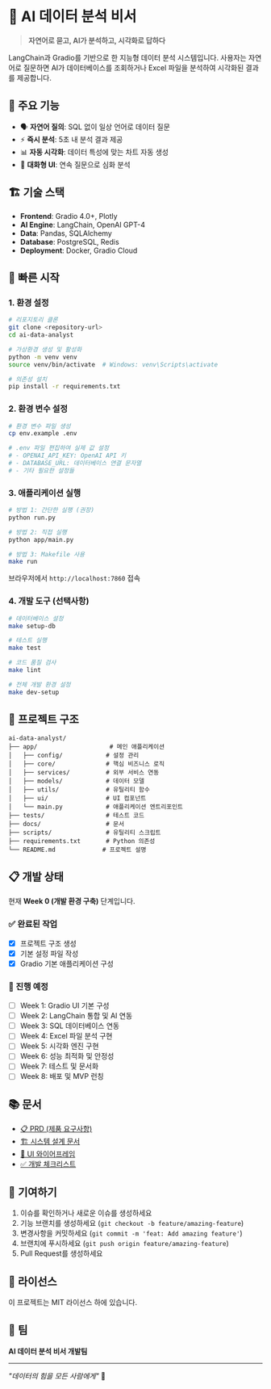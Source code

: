 # 🤖 AI 데이터 분석 비서

> **자연어로 묻고, AI가 분석하고, 시각화로 답하다**

LangChain과 Gradio를 기반으로 한 지능형 데이터 분석 시스템입니다. 사용자는 자연어로 질문하면 AI가 데이터베이스를 조회하거나 Excel 파일을 분석하여 시각화된 결과를 제공합니다.

## 🎯 주요 기능

- 🗣️ **자연어 질의**: SQL 없이 일상 언어로 데이터 질문
- ⚡ **즉시 분석**: 5초 내 분석 결과 제공  
- 📊 **자동 시각화**: 데이터 특성에 맞는 차트 자동 생성
- 🔄 **대화형 UI**: 연속 질문으로 심화 분석

## 🏗️ 기술 스택

- **Frontend**: Gradio 4.0+, Plotly
- **AI Engine**: LangChain, OpenAI GPT-4
- **Data**: Pandas, SQLAlchemy
- **Database**: PostgreSQL, Redis
- **Deployment**: Docker, Gradio Cloud

## 🚀 빠른 시작

### 1. 환경 설정

```bash
# 리포지토리 클론
git clone <repository-url>
cd ai-data-analyst

# 가상환경 생성 및 활성화
python -m venv venv
source venv/bin/activate  # Windows: venv\Scripts\activate

# 의존성 설치
pip install -r requirements.txt
```

### 2. 환경 변수 설정

```bash
# 환경 변수 파일 생성
cp env.example .env

# .env 파일 편집하여 실제 값 설정
# - OPENAI_API_KEY: OpenAI API 키
# - DATABASE_URL: 데이터베이스 연결 문자열
# - 기타 필요한 설정들
```

### 3. 애플리케이션 실행

```bash
# 방법 1: 간단한 실행 (권장)
python run.py

# 방법 2: 직접 실행
python app/main.py

# 방법 3: Makefile 사용
make run
```

브라우저에서 `http://localhost:7860` 접속

### 4. 개발 도구 (선택사항)

```bash
# 데이터베이스 설정
make setup-db

# 테스트 실행
make test

# 코드 품질 검사
make lint

# 전체 개발 환경 설정
make dev-setup
```

## 📁 프로젝트 구조

```
ai-data-analyst/
├── app/                    # 메인 애플리케이션
│   ├── config/            # 설정 관리
│   ├── core/              # 핵심 비즈니스 로직
│   ├── services/          # 외부 서비스 연동
│   ├── models/            # 데이터 모델
│   ├── utils/             # 유틸리티 함수
│   ├── ui/                # UI 컴포넌트
│   └── main.py            # 애플리케이션 엔트리포인트
├── tests/                 # 테스트 코드
├── docs/                  # 문서
├── scripts/               # 유틸리티 스크립트
├── requirements.txt       # Python 의존성
└── README.md             # 프로젝트 설명
```

## 📋 개발 상태

현재 **Week 0 (개발 환경 구축)** 단계입니다.

### ✅ 완료된 작업
- [x] 프로젝트 구조 생성
- [x] 기본 설정 파일 작성
- [x] Gradio 기본 애플리케이션 구성

### 🚧 진행 예정
- [ ] Week 1: Gradio UI 기본 구성
- [ ] Week 2: LangChain 통합 및 AI 연동
- [ ] Week 3: SQL 데이터베이스 연동
- [ ] Week 4: Excel 파일 분석 구현
- [ ] Week 5: 시각화 엔진 구현
- [ ] Week 6: 성능 최적화 및 안정성
- [ ] Week 7: 테스트 및 문서화
- [ ] Week 8: 배포 및 MVP 런칭

## 📚 문서

- [📋 PRD (제품 요구사항)](./PRD_LLM_Data_Analysis_Service.md)
- [🏗️ 시스템 설계 문서](./System_Design_Document.md)
- [🎨 UI 와이어프레임](./gradio_ui_wireframe.svg)
- [✅ 개발 체크리스트](./Development_Checklist.md)

## 🤝 기여하기

1. 이슈를 확인하거나 새로운 이슈를 생성하세요
2. 기능 브랜치를 생성하세요 (`git checkout -b feature/amazing-feature`)
3. 변경사항을 커밋하세요 (`git commit -m 'feat: Add amazing feature'`)
4. 브랜치에 푸시하세요 (`git push origin feature/amazing-feature`)
5. Pull Request를 생성하세요

## 📄 라이선스

이 프로젝트는 MIT 라이선스 하에 있습니다.

## 👥 팀

**AI 데이터 분석 비서 개발팀**

---

*"데이터의 힘을 모든 사람에게"* 🌟
